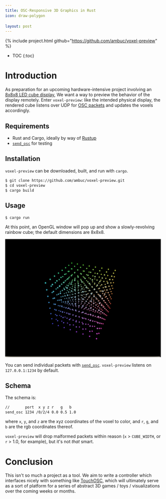 ```yaml
---
title: OSC-Responsive 3D Graphics in Rust
icon: draw-polygon

layout: post
---
```


{% include project.html 
  github="https://github.com/ambuc/voxel-preview"
  %}

* TOC
{:toc}

# Introduction 

As preparation for an upcoming hardware-intensive project involving an [8x8x8
LED cube
display](https://www.aliexpress.com/item/DIY-3D8-multicolor-mini-LED-light-display-Excellent-animation-3D-8-8x8x8-Electronic-Kits-Junior/32700909987.html),
We want a way to preview the behavior of the display remotely. Enter
`voxel-preview`: like the intended physical display, the rendered cube listens
over UDP for [OSC packets](http://opensoundcontrol.org/) and updates the voxels
accordingly.

## Requirements

 - Rust and Cargo, ideally by way of [Rustup](https://www.rustup.rs/)
 - [`send_osc`](manpages.ubuntu.com/manpages/xenial/man1/send_osc.1.html) for
   testing

## Installation
`voxel-preview` can be downloaded, built, and run with `cargo`. 

    $ git clone https://github.com/ambuc/voxel-preview.git
    $ cd voxel-preview
    $ cargo build 

## Usage

    $ cargo run

At this point, an OpenGL window will pop up and show a slowly-revolving rainbow
cube; the default dimensions are 8x8x8.

![1](https://raw.githubusercontent.com/ambuc/voxel-preview/master/render.png)

You can send individual packets with
[`send_osc`](http://manpages.ubuntu.com/manpages/xenial/man1/send_osc.1.html).
`voxel-preview` listens on `127.0.0.1:1234` by default.

## Schema
The schema is:

    //       port  x y z r   g   b
    send_osc 1234 /0/2/4 0.0 0.5 1.0

where `x`, `y`, and `z` are the xyz coordinates of the voxel to color, and `r`,
`g`, and `b` are the rgb coordinates thereof. 

`voxel-preview` will drop malformed packets within reason (`x` > `CUBE_WIDTH`,
or `r` > 1.0, for example), but it's not _that_ smart.

# Conclusion

This isn't so much a project as a tool. We aim to write a controller which
interfaces nicely with something like
[TouchOSC](https://itunes.apple.com/us/app/touchosc/id288120394?mt=8), which
will ultimately serve as a sort of platform for a series of abstract 3D games /
toys / visualizations over the coming weeks or months.

